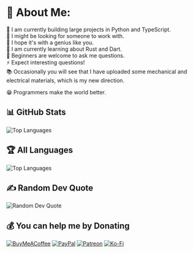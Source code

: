# 💫 About Me:
🔭 I am currently building large projects in Python and TypeScript.<br>👯 I might be looking for someone to work with.<br>🤝 I hope it's with a genius like you.<br>🌱 I am currently learning about Rust and Dart.<br>💬 Beginners are welcome to ask me questions.<br>⚡ Expect interesting questions!<br>📚 Occasionally you will see that I have uploaded some mechanical and electrical materials, which is my new direction.<br>

😁 Programmers make the world better.

## 📊 GitHub Stats
<!-- 语言统计：多域名 + 缓存 + 隐藏前端语言 -->
<img src="https://github-readme-stats.vercel.app/api/top-langs/?username=LeroyK111&layout=compact&hide=css,html,less,scss,sass,vue,react,batchfile,vbscript&theme=dark&cache_seconds=86400" alt="Top Languages" onerror="this.src='https://stats.leroyk111.vercel.app/api/top-langs/?username=LeroyK111&layout=compact&hide=css,html,less,scss,sass,vue,react,batchfile,vbscript&theme=dark&cache_seconds=86400'; this.onerror=null;" />

## 🏆 All Languages
<!-- 语言统计：多域名 + 缓存 + 隐藏前端语言 + 暗色主题 -->
<img src="https://github-readme-stats.vercel.app/api/top-langs/?username=LeroyK111&layout=compact&hide=css,html,less,scss,sass,vue,react,batchfile,vbscript&theme=dark&cache_seconds=86400" 
     alt="Top Languages" 
     onerror="this.src='https://stats.leroyk111.vercel.app/api/top-langs/?username=LeroyK111&layout=compact&hide=css,html,less,scss,sass,vue,react,batchfile,vbscript&theme=dark&cache_seconds=86400'; this.onerror=null;" />

## ✍️ Random Dev Quote
<!-- 随机开发者语录：暗色主题 + 水平布局 -->
<img src="https://quotes-github-readme.vercel.app/api?type=horizontal&theme=merko" alt="Random Dev Quote" />

## 💰 You can help me by Donating
[![BuyMeACoffee](https://img.shields.io/badge/Buy%20Me%20a%20Coffee-ffdd00?style=for-the-badge&logo=buy-me-a-coffee&logoColor=black)](https://buymeacoffee.com/LeroyK) [![PayPal](https://img.shields.io/badge/PayPal-00457C?style=for-the-badge&logo=paypal&logoColor=white)](https://paypal.me/LeroyKai) [![Patreon](https://img.shields.io/badge/Patreon-F96854?style=for-the-badge&logo=patreon&logoColor=white)](https://patreon.com/LeroyK) [![Ko-Fi](https://img.shields.io/badge/Ko--fi-F16061?style=for-the-badge&logo=ko-fi&logoColor=white)](https://ko-fi.com/leroyk) 

